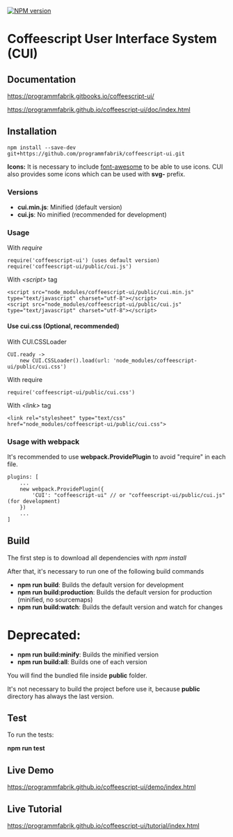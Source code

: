 [![NPM version](https://img.shields.io/npm/v/coffeescript-ui.svg)](https://www.npmjs.com/package/coffeescript-ui)

# Coffeescript User Interface System (CUI)

## Documentation

https://programmfabrik.gitbooks.io/coffeescript-ui/

https://programmfabrik.github.io/coffeescript-ui/doc/index.html

## Installation

```
npm install --save-dev git+https://github.com/programmfabrik/coffeescript-ui.git
```

**Icons:** It is necessary to include [font-awesome](https://fontawesome.com) to be able to use icons. CUI also provides some icons which can be used with **svg-** prefix.

### Versions

- **cui.min.js**: Minified (default version)     
- **cui.js**: No minified (recommended for development)

### Usage 

With *require*

```
require('coffeescript-ui') (uses default version)
require('coffeescript-ui/public/cui.js')
```
        
With *\<script\>* tag
 
``` 
<script src="node_modules/coffeescript-ui/public/cui.min.js" type="text/javascript" charset="utf-8"></script>
<script src="node_modules/coffeescript-ui/public/cui.js" type="text/javascript" charset="utf-8"></script>
```
  
#### Use cui.css (Optional, recommended)

With CUI.CSSLoader

```
CUI.ready ->
    new CUI.CSSLoader().load(url: 'node_modules/coffeescript-ui/public/cui.css')
```

With require
   
```        
require('coffeescript-ui/public/cui.css')
```
    
With *\<link\>* tag

```
<link rel="stylesheet" type="text/css" href="node_modules/coffeescript-ui/public/cui.css">
```

### Usage with webpack

It's recommended to use **webpack.ProvidePlugin** to avoid "require" in each file.

```
plugins: [
    ...
    new webpack.ProvidePlugin({
        'CUI': "coffeescript-ui" // or "coffeescript-ui/public/cui.js" (for development)
    })
    ...
] 
```
  
## Build

The first step is to download all dependencies with *npm install*

After that, it's necessary to run one of the following build commands 

- **npm run build**: Builds the default version for development
- **npm run build:production**: Builds the default version for production (minified, no sourcemaps)
- **npm run build:watch**: Builds the default version and watch for changes

# Deprecated:
- **npm run build:minify**: Builds the minified version
- **npm run build:all**: Builds one of each version

You will find the bundled file inside **public** folder.

It's not necessary to build the project before use it, because **public** directory has always the last version.

## Test

To run the tests:

**npm run test**

## Live Demo

https://programmfabrik.github.io/coffeescript-ui/demo/index.html

## Live Tutorial

https://programmfabrik.github.io/coffeescript-ui/tutorial/index.html  
